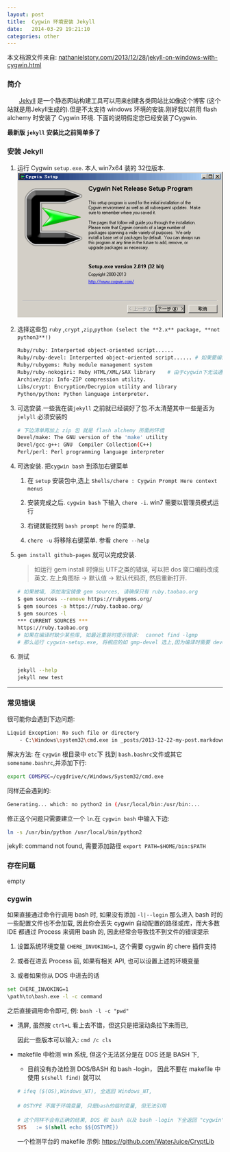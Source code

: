 ```yaml
---
layout: post
title:  Cygwin 环境安装 Jekyll
date:   2014-03-29 19:21:10
categories: other
---
```


本文档源文件来自: [nathanielstory.com/2013/12/28/jekyll-on-windows-with-cygwin.html](http://nathanielstory.com/2013/12/28/jekyll-on-windows-with-cygwin.html)


### 简介

&nbsp;&nbsp;&nbsp;&nbsp;&nbsp;&nbsp;&nbsp;[Jekyll] 是一个静态网站构建工具可以用来创建各类网站比如像这个博客 (这个站就是用Jekyll生成的).但是不太支持 windows 环境的安装.刚好我以前用 flash alchemy 时安装了 Cygwin 环境. 下面的说明假定您已经安装了Cygwin.


**最新版 `jekyll` 安装比之前简单多了**


<!-- more -->

### 安装 Jekyll

1. 运行 Cygwin `setup.exe`. 本人 win7x64 装的 32位版本.
	![setup cygwin](/assets/img/cygwin-setup.png)

2. 选择这些包 `ruby` ,`crypt` ,`zip`,`python (select the **2.x** package, **not python3**!)`

   ```bash
   Ruby/ruby: Interperted object-oriented script......
   Ruby/ruby-devel: Interperted object-oriented script...... # 如果要编译 ffi 接口
   Ruby/rubygems: Ruby module management system
   Ruby/ruby-nokogiri: Ruby HTML/XML/SAX library	# 由于cygwin下无法通过编译这个库 1.6.6.2
   Archive/zip: Info-ZIP compression utility.
   Libs/crypt: Encryption/Decrypion utility and library
   Python/python: Python language interpreter.
   ```

3. 可选安装.一些我在装`jekyll` 之前就已经装好了包.不太清楚其中一些是否为 `jelyll` 必须安装的

   ```bash
   # 下边清单再加上 zip 包 就是 flash alchemy 所需的环境
   Devel/make: The GNU version of the 'make' utility
   Devel/gcc-g++: GNU  Compiler Collection(C++)
   Perl/perl: Perl programming language interpreter
   ```

4. 可选安装. 把`cygwin bash` 到添加右键菜单

   1. 在 `setup` 安装包中,选上 `Shells/chere : Cygwin Prompt Here context menus`

   2. 安装完成之后. `cygwin bash` 下输入 `chere -i`. win7 需要以管理员模式运行

   3. 右键就能找到 `bash prompt here` 的菜单.

   4. `chere -u` 将移除右键菜单. 参看 `chere --help`

5. `gem install github-pages` 就可以完成安装.

   > 如运行 gem install 时弹出 UTF之类的错误, 可以把 dos 窗口编码改成 英文.
   > 左上角图标 -> 默认值 -> 默认代码页, 然后重新打开.

   ```bash
   # 如果被墙, 添加淘宝镜像 gem sources, 请确保只有 ruby.taobao.org
   $ gem sources --remove https://rubygems.org/
   $ gem sources -a https://ruby.taobao.org/
   $ gem sources -l
   *** CURRENT SOURCES ***
   https://ruby.taobao.org
   # 如果在编译时缺少某些库, 如最近重装时提示错误:  cannot find -lgmp
   # 那么运行 cygwin-setup.exe, 将相应的如 gmp-devel 选上,因为编译时需要 devel 后缀的库
   ```

6. 测试

   ```bash
   jekyll --help
   jekyll new test
   ```

<hr class="gh" />


### 常见错误

很可能你会遇到下边问题:


```bash
Liquid Exception: No such file or directory
	- C:\Windows\system32\cmd.exe in _posts/2013-12-22-my-post.markdown
```

解决方法: 在 `cygwin` 根目录中 `etc`下 找到 `bash.bashrc`文件或其它 `somename.bashrc`,并添加下行:

```bash
export COMSPEC=/cygdrive/c/Windows/System32/cmd.exe
```

同样还会遇到的:

```bash
Generating... which: no python2 in (/usr/local/bin:/usr/bin:...
```

修正这个问题只需要建立一个 `ln`.在 `cygwin bash` 中输入下边:

```bash
ln -s /usr/bin/python /usr/local/bin/python2
```

jekyll: command not found, 需要添加路径 `export PATH=$HOME/bin:$PATH`


[Jekyll]:http://jekyllrb.com/


### 存在问题

empty

### cygwin

如果直接通过命令行调用 bash 时, 如果没有添加 `-l|--login` 那么进入 bash 时的一些配置文件也不会加载, 因此你会丢失 cygwin 自动配置的路径或库，而大多数 IDE  都通过 Process 来调用 bash 的, 因此经常会导致找不到文件的错误提示

1. 设置系统环境变量 `CHERE_INVOKING=1`, 这个需要 cygwin 的 chere 插件支持

2. 或者在进去 Process 前, 如果有相关 API, 也可以设置上述的环境变量

3. 或者如果你从 DOS 中进去的话

  ```bash
  set CHERE_INVOKING=1
  \path\to\bash.exe -l -c command
  ```

  之后直接调用命令即可, 例: `bash -l -c "pwd"`


* 清屏, 虽然按 `ctrl+L` 看上去不错，但这只是把滚动条拉下来而已,

  因此一些版本可以输入: `cmd /c cls`

* makefile 中检测 win 系统, 但这个无法区分是在 DOS 还是 BASH 下,

  - 目前没有办法检测 DOS/BASH 和 bash -login， 因此不要在 makefile 中使用 `$(shell find)` 就可以

  ```makefile
  # ifeq ($(OS),Windows_NT), 全返回 Windows_NT,

  # OSTYPE 不属于环境变量, 只是bash的临时变量, 但无法引用

  # 这个同样不会有正确的结果, DOS 和 bash 以及 bash -login 下全返回 "cygwin"
  SYS   := $(shell echo $${OSTYPE})
  ```

  一个检测平台的 makefile 示例: <https://github.com/WaterJuice/CryptLib>

<br />